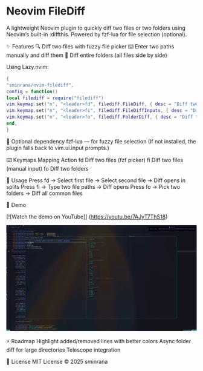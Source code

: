 # Neovim FileDiff

A lightweight Neovim plugin to quickly diff two files or two folders using Neovim’s built-in :diffthis.
Powered by fzf-lua for file selection (optional).

✨ Features
🔍 Diff two files with fuzzy file picker
⌨️ Enter two paths manually and diff them
📂 Diff entire folders (all files side by side)

Using Lazy.nvim:

```lua
{
"sminrana/nvim-filediff",
config = function()
local filediff = require("filediff")
vim.keymap.set("n", "<leader>fd", filediff.FileDiff, { desc = "Diff two files" })
vim.keymap.set("n", "<leader>fi", filediff.FileDiffInputs, { desc = "Diff via input paths" })
vim.keymap.set("n", "<leader>fo", filediff.FolderDiff, { desc = "Diff two folders (require absolute path)" })
end,
}
```

🔌 Optional dependency
fzf-lua — for fuzzy file selection
(If not installed, the plugin falls back to vim.ui.input prompts.)

⌨️ Keymaps Mapping Action
<leader>fd Diff two files (fzf picker)
<leader>fi Diff two files (manual input)
<leader>fo Diff two folders

🚀 Usage
Press <leader>fd → Select first file → Select second file → Diff opens in splits
Press <leader>fi → Type two file paths → Diff opens
Press <leader>fo → Pick two folders → Diff all common files

📸 Demo

[![Watch the demo on YouTube]] (https://youtu.be/7AJyT7ThS18)

![Watch the demo](demo.gif)

⚡ Roadmap
Highlight added/removed lines with better colors
Async folder diff for large directories
Telescope integration

📝 License
MIT License © 2025 sminrana
